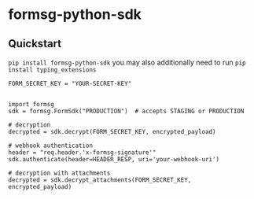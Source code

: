 # formsg-python-sdk

## Quickstart
`pip install formsg-python-sdk`
you may also additionally need to run `pip install typing_extensions`

```
FORM_SECRET_KEY = "YOUR-SECRET-KEY"


import formsg
sdk = formsg.FormSdk("PRODUCTION")  # accepts STAGING or PRODUCTION

# decryption
decrypted = sdk.decrypt(FORM_SECRET_KEY, encrypted_payload)

# webhook authentication
header = "req.header.'x-formsg-signature'"
sdk.authenticate(header=HEADER_RESP, uri='your-webhook-uri')

# decryption with attachments
decrypted = sdk.decrypt_attachments(FORM_SECRET_KEY, encrypted_payload)
```